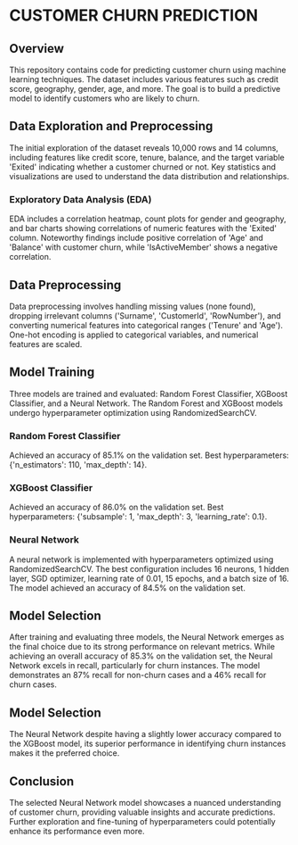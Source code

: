 # CUSTOMER CHURN PREDICTION

## Overview
This repository contains code for predicting customer churn using machine learning techniques. The dataset includes various features such as credit score, geography, gender, age, and more. The goal is to build a predictive model to identify customers who are likely to churn.

## Data Exploration and Preprocessing
The initial exploration of the dataset reveals 10,000 rows and 14 columns, including features like credit score, tenure, balance, and the target variable 'Exited' indicating whether a customer churned or not. Key statistics and visualizations are used to understand the data distribution and relationships.

### Exploratory Data Analysis (EDA)
EDA includes a correlation heatmap, count plots for gender and geography, and bar charts showing correlations of numeric features with the 'Exited' column. Noteworthy findings include positive correlation of 'Age' and 'Balance' with customer churn, while 'IsActiveMember' shows a negative correlation.

## Data Preprocessing
Data preprocessing involves handling missing values (none found), dropping irrelevant columns ('Surname', 'CustomerId', 'RowNumber'), and converting numerical features into categorical ranges ('Tenure' and 'Age'). One-hot encoding is applied to categorical variables, and numerical features are scaled.

## Model Training
Three models are trained and evaluated: Random Forest Classifier, XGBoost Classifier, and a Neural Network. The Random Forest and XGBoost models undergo hyperparameter optimization using RandomizedSearchCV.

### Random Forest Classifier
Achieved an accuracy of 85.1% on the validation set. Best hyperparameters: {'n_estimators': 110, 'max_depth': 14}.

### XGBoost Classifier
Achieved an accuracy of 86.0% on the validation set. Best hyperparameters: {'subsample': 1, 'max_depth': 3, 'learning_rate': 0.1}.

### Neural Network
A neural network is implemented with hyperparameters optimized using RandomizedSearchCV. The best configuration includes 16 neurons, 1 hidden layer, SGD optimizer, learning rate of 0.01, 15 epochs, and a batch size of 16. The model achieved an accuracy of 84.5% on the validation set.

## Model Selection
After training and evaluating three models, the Neural Network emerges as the final choice due to its strong performance on relevant metrics. While achieving an overall accuracy of 85.3% on the validation set, the Neural Network excels in recall, particularly for churn instances. The model demonstrates an 87% recall for non-churn cases and a 46% recall for churn cases.

## Model Selection
The Neural Network despite having a slightly lower accuracy compared to the XGBoost model, its superior performance in identifying churn instances makes it the preferred choice.

## Conclusion
The selected Neural Network model showcases a nuanced understanding of customer churn, providing valuable insights and accurate predictions. Further exploration and fine-tuning of hyperparameters could potentially enhance its performance even more.


